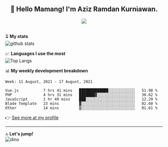 <h2 align="center">👋 Hello Mamang! I'm Aziz Ramdan Kurniawan.</h2>  
<p align="center">
  <img src="https://komarev.com/ghpvc/?username=azizramdan"> <br><br>
</p>
    
⏳ **My stats**  
![github stats](https://github-readme-stats.vercel.app/api?username=azizramdan&show_icons=true&count_private=true&title_color=000&hide_border=true&hide_title=true)  

📈 **Languages I use the most**  
![Top Langs](https://github-readme-stats.vercel.app/api/top-langs/?username=azizramdan&layout=compact&langs_count=6&hide=tsql&hide_border=true&hide_title=true&exclude_repo=Futsal-Go,Futsal-Go-Admin,Sistem-Informasi-Sensus-Harian-Rawat-Inap)  

📊 **My weekly development breakdown**
<!--START_SECTION:waka-->
```text
Week: 11 August, 2021 - 17 August, 2021

Vue.js           7 hrs 41 mins   █████████████░░░░░░░░░░░░   51.98 % 
PHP              4 hrs 31 mins   ███████▓░░░░░░░░░░░░░░░░░   30.62 % 
JavaScript       1 hr 49 mins    ███░░░░░░░░░░░░░░░░░░░░░░   12.29 % 
Blade Template   23 mins         ▓░░░░░░░░░░░░░░░░░░░░░░░░   02.60 % 
Other            14 mins         ▒░░░░░░░░░░░░░░░░░░░░░░░░   01.61 % 
```
<!--END_SECTION:waka-->
👉 [See more at my profile](https://wakatime.com/@azizramdan)
***
🔝 **Let's jump!**  
![dino](https://raw.githubusercontent.com/azizramdan/azizramdan/master/dino.gif)  

